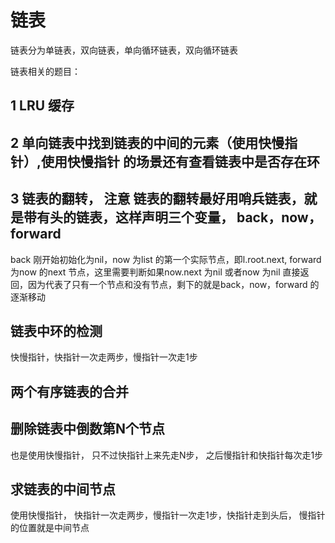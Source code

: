 # 链表

链表分为单链表，双向链表，单向循环链表，双向循环链表

链表相关的题目：

## 1 LRU 缓存

## 2 单向链表中找到链表的中间的元素（使用快慢指针）,使用快慢指针 的场景还有查看链表中是否存在环

## 3 链表的翻转， 注意 链表的翻转最好用哨兵链表，就是带有头的链表，这样声明三个变量， back，now，forward

back 刚开始初始化为nil，now 为list 的第一个实际节点，即l.root.next, forward 为now 的next 节点，这里需要判断如果now.next 为nil 或者now 为nil 直接返回，因为代表了只有一个节点和没有节点，剩下的就是back，now，forward 的逐渐移动

## 链表中环的检测

快慢指针，快指针一次走两步，慢指针一次走1步

## 两个有序链表的合并

## 删除链表中倒数第N个节点

也是使用快慢指针， 只不过快指针上来先走N步， 之后慢指针和快指针每次走1步

## 求链表的中间节点

使用快慢指针， 快指针一次走两步，慢指针一次走1步，快指针走到头后， 慢指针的位置就是中间节点

